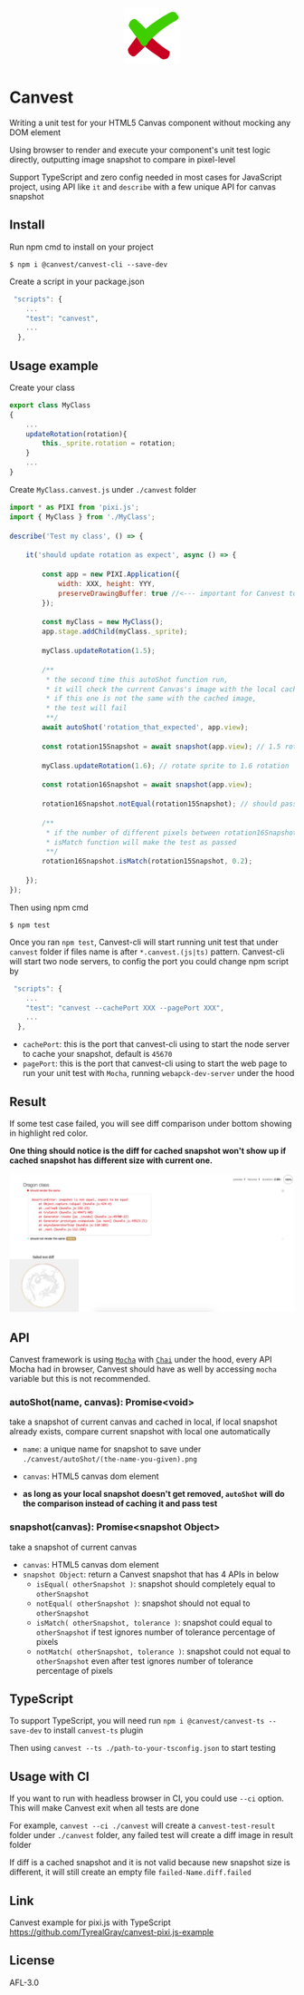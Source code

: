 <p align="center"><img height="100px" width="100px" src="https://raw.githubusercontent.com/TyrealGray/Canvest/master/canvest.png"></p>

# Canvest

Writing a unit test for your HTML5 Canvas component without mocking any DOM element

Using browser to render and execute your component's unit test logic directly, outputting image snapshot to compare in pixel-level

Support TypeScript and zero config needed in most cases for JavaScript project, using API like `it` and `describe` with a few unique API for canvas snapshot

## Install
Run npm cmd to install on your project
```
$ npm i @canvest/canvest-cli --save-dev
```
Create a script in your package.json
```javascript
 "scripts": {
    ...
    "test": "canvest",
    ...
  },
```

## Usage example
Create your class
```javascript
export class MyClass
{
 	...
 	updateRotation(rotation){
 		this._sprite.rotation = rotation;
 	}
 	...
}
```
Create `MyClass.canvest.js` under `./canvest` folder
```javascript
import * as PIXI from 'pixi.js';
import { MyClass } from './MyClass';

describe('Test my class', () => {

	it('should update rotation as expect', async () => {

		const app = new PIXI.Application({
			width: XXX, height: YYY,
			preserveDrawingBuffer: true //<--- important for Canvest to take snapshot, false might lead to a blank image
		});
		
		const myClass = new MyClass();
		app.stage.addChild(myClass._sprite);
		
		myClass.updateRotation(1.5);
		
		/** 
		 * the second time this autoShot function run,
		 * it will check the current Canvas's image with the local cached 'rotation_that_expected.png' file,
		 * if this one is not the same with the cached image,
		 * the test will fail
		 **/
		await autoShot('rotation_that_expected', app.view);
		
		const rotation15Snapshot = await snapshot(app.view); // 1.5 rotation snapshot
		
		myClass.updateRotation(1.6); // rotate sprite to 1.6 rotation
		
		const rotation16Snapshot = await snapshot(app.view);
		
		rotation16Snapshot.notEqual(rotation15Snapshot); // should pass
		
		/**
		 * if the number of different pixels between rotation16Snapshot and rotation15Snapshot is below 20%,
		 * isMatch function will make the test as passed
		 **/
		rotation16Snapshot.isMatch(rotation15Snapshot, 0.2);
		
	});
});
```
Then using npm cmd
```
$ npm test
```
Once you ran `npm test`, Canvest-cli will start running unit test that under `canvest` folder if files name is after `*.canvest.(js|ts)` pattern.
Canvest-cli will start two node servers, to config the port you could change npm script by
```javascript
 "scripts": {
    ...
    "test": "canvest --cachePort XXX --pagePort XXX",
    ...
  },
```
- `cachePort`: this is the port that canvest-cli using to start the node server to cache your snapshot, default is `45670`
- `pagePort`: this is the port that canvest-cli using to start the web page to run your unit test with `Mocha`, running `webapck-dev-server` under the hood

## Result
If some test case failed, you will see diff comparison under bottom showing in highlight red color.

**One thing should notice is the diff for cached snapshot won't show up if cached snapshot has different size with current one.**

<img src="https://raw.githubusercontent.com/TyrealGray/Canvest/master/showcase.png">

## API
Canvest framework is using [`Mocha`](https://mochajs.org/) with [`Chai`](https://www.chaijs.com/) under the hood, every API Mocha had in browser, Canvest should have as well by accessing `mocha` variable but this is not recommended.

### **autoShot(name, canvas): Promise\<void>**
take a snapshot of current canvas and cached in local, if local snapshot already exists, compare current snapshot with local one automatically

- `name`: a unique name for snapshot to save under `./canvest/autoShot/(the-name-you-given).png`
- `canvas`: HTML5 canvas dom element

- **as long as your local snapshot doesn't get removed, `autoShot` will do the comparison instead of caching it and pass test**

### **snapshot(canvas): Promise\<snapshot Object>**
take a snapshot of current canvas

- `canvas`: HTML5 canvas dom element
- `snapshot Object`: return a Canvest snapshot that has 4 APIs in below
    - `isEqual( otherSnapshot )`: snapshot should completely equal to `otherSnapshot`
    - `notEqual( otherSnapshot )`: snapshot should not equal to `otherSnapshot`
    - `isMatch( otherSnapshot, tolerance )`: snapshot could equal to `otherSnapshot` if test ignores number of tolerance percentage of pixels
    - `notMatch( otherSnapshot, tolerance )`: snapshot could not equal to `otherSnapshot` even after test ignores number of tolerance percentage of pixels
    
## TypeScript
To support TypeScript, you will need run `npm i @canvest/canvest-ts --save-dev` to install `canvest-ts` plugin

Then using `canvest --ts ./path-to-your-tsconfig.json` to start testing

## Usage with CI
If you want to run with headless browser in CI, you could use `--ci` option. This will make Canvest exit when all tests are done

For example, `canvest --ci ./canvest` will create a `canvest-test-result` folder under `./canvest` folder, any failed test will create a diff image in result folder

If diff is a cached snapshot and it is not valid because new snapshot size is different, it will still create an empty file `failed-Name.diff.failed`

## Link
Canvest example for pixi.js with TypeScript https://github.com/TyrealGray/canvest-pixi.js-example

## License
AFL-3.0
